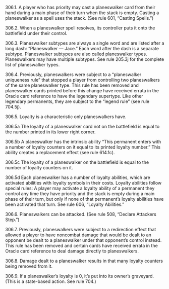 306.1. A player who has priority may cast a planeswalker card from their hand during a main phase of their turn when the stack is empty. Casting a planeswalker as a spell uses the stack. (See rule 601, “Casting Spells.”)

306.2. When a planeswalker spell resolves, its controller puts it onto the battlefield under their control.

306.3. Planeswalker subtypes are always a single word and are listed after a long dash: “Planeswalker — Jace.” Each word after the dash is a separate subtype. Planeswalker subtypes are also called planeswalker types. Planeswalkers may have multiple subtypes. See rule 205.3j for the complete list of planeswalker types.

306.4. Previously, planeswalkers were subject to a “planeswalker uniqueness rule” that stopped a player from controlling two planeswalkers of the same planeswalker type. This rule has been removed and planeswalker cards printed before this change have received errata in the Oracle card reference to have the legendary supertype. Like other legendary permanents, they are subject to the “legend rule” (see rule 704.5j).

306.5. Loyalty is a characteristic only planeswalkers have.

306.5a The loyalty of a planeswalker card not on the battlefield is equal to the number printed in its lower right corner.

306.5b A planeswalker has the intrinsic ability “This permanent enters with a number of loyalty counters on it equal to its printed loyalty number.” This ability creates a replacement effect (see rule 614.1c).

306.5c The loyalty of a planeswalker on the battlefield is equal to the number of loyalty counters on it.

306.5d Each planeswalker has a number of loyalty abilities, which are activated abilities with loyalty symbols in their costs. Loyalty abilities follow special rules: A player may activate a loyalty ability of a permanent they control any time they have priority and the stack is empty during a main phase of their turn, but only if none of that permanent’s loyalty abilities have been activated that turn. See rule 606, “Loyalty Abilities.”

306.6. Planeswalkers can be attacked. (See rule 508, “Declare Attackers Step.”)

306.7. Previously, planeswalkers were subject to a redirection effect that allowed a player to have noncombat damage that would be dealt to an opponent be dealt to a planeswalker under that opponent’s control instead. This rule has been removed and certain cards have received errata in the Oracle card reference to deal damage directly to planeswalkers.

306.8. Damage dealt to a planeswalker results in that many loyalty counters being removed from it.

306.9. If a planeswalker’s loyalty is 0, it’s put into its owner’s graveyard. (This is a state-based action. See rule 704.)